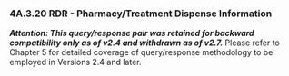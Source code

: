 ### 4A.3.20 RDR - Pharmacy/Treatment Dispense Information

**_Attention: This query/response pair was retained for backward compatibility only as of v2.4 and withdrawn as of v2.7._** Please refer to Chapter 5 for detailed coverage of query/response methodology to be employed in Versions 2.4 and later.
